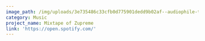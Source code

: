 ```yaml
---
image_path: /img/uploads/3e735486c33cfb0d775901dedd9b02af--audiophile-turntable.jpg
category: Music
project_name: Mixtape of Zupreme
link: 'https://open.spotify.com/'
---
```


